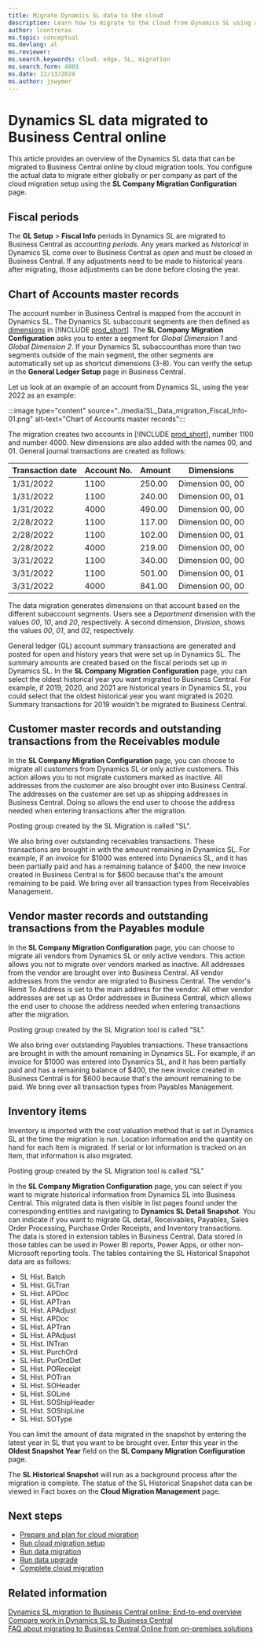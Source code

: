 ```yaml
---
title: Migrate Dynamics SL data to the cloud
description: Learn how to migrate to the cloud from Dynamics SL using an assisted setup guide in Business Central online. Move historical data to Azure Data Lake.
author: lcontreras
ms.topic: conceptual
ms.devlang: al
ms.reviewer: 
ms.search.keywords: cloud, edge, SL, migration
ms.search.form: 4003
ms.date: 12/13/2024
ms.author: jswymer
---
```

# Dynamics SL data migrated to Business Central online

This article provides an overview of the Dynamics SL data that can be migrated to Business Central online by cloud migration tools. You configure the actual data to migrate either globally or per company as part of the cloud migration setup using the **SL Company Migration Configuration** page.

## Fiscal periods

The **GL Setup** > **Fiscal Info** periods in Dynamics SL are migrated to Business Central as *accounting periods*. Any years marked as *historical* in Dynamics SL come over to Business Central as *open* and must be closed in Business Central. If any adjustments need to be made to historical years after migrating, those adjustments can be done before closing the year.

## Chart of Accounts master records

The account number in Business Central is mapped from the account in Dynamics SL. The Dynamics SL subaccount segments are then defined as [dimensions](/dynamics365/business-central/finance-dimensions/) in [!INCLUDE [prod_short](../developer/includes/prod_short.md)]. The **SL Company Migration Configuration** asks you to enter a segment for *Global Dimension 1* and *Global Dimension 2*. If your Dynamics SL subaccounthas more than two segments outside of the main segment, the other segments are automatically set up as shortcut dimensions (3-8). You can verify the setup in the **General Ledger Setup** page in Business Central.

Let us look at an example of an account from Dynamics SL, using the year 2022 as an example:

:::image type="content" source="../media/SL_Data_migration_Fiscal_Info-01.png" alt-text="Chart of Accounts master records":::

The migration creates two accounts in [!INCLUDE [prod_short](../developer/includes/prod_short.md)], number 1100 and number 4000. New dimensions are also added with the names 00, and 01. General journal transactions are created as follows:

|Transaction date |Account No.|Amount  |Dimensions|
|-----------------|-----------|--------|----------|
|1/31/2022        |1100   |250.00 |Dimension 00, 00|
|1/31/2022        |1100   |240.00 |Dimension 00, 01|
|1/31/2022        |4000   |490.00 |Dimension 00, 00|
|2/28/2022        |1100   |117.00 |Dimension 00, 00|
|2/28/2022        |1100   |102.00 |Dimension 00, 01|
|2/28/2022        |4000   |219.00 |Dimension 00, 00|
|3/31/2022        |1100   |340.00 |Dimension 00, 00|
|3/31/2022        |1100   |501.00 |Dimension 00, 01|
|3/31/2022        |4000   |841.00 |Dimension 00, 00|

The data migration generates dimensions on that account based on the different subaccount segments. Users see a *Department* dimension with the values *00*, *10*, and *20*, respectively. A second dimension, *Division*, shows the values *00*, *01*, and *02*, respectively.

General ledger (GL) account summary transactions are generated and posted for open and history years that were set up in Dynamics SL. The summary amounts are created based on the fiscal periods set up in Dynamics SL. In the **SL Company Migration Configuration** page, you can select the oldest historical year you want migrated to Business Central. For example, if 2019, 2020, and 2021 are historical years in Dynamics SL, you could select that the oldest historical year you want migrated is 2020. Summary transactions for 2019 wouldn't be migrated to Business Central.

## Customer master records and outstanding transactions from the Receivables module

In the **SL Company Migration Configuration** page, you can choose to migrate all customers from Dynamics SL or only active customers. This action allows you to not migrate  customers marked as inactive. All addresses from the customer are also brought over into Business Central. The addresses on the customer are set up as shipping addresses in Business Central. Doing so allows the end user to choose the address needed when entering transactions after the migration.

Posting group created by the SL Migration is called "SL".

We also bring over outstanding receivables transactions. These transactions are brought in with the amount remaining in Dynamics SL. For example, if an invoice for $1000 was entered into Dynamics SL, and it has been partially paid and has a remaining balance of $400, the new invoice created in Business Central is for $600 because that's the amount remaining to be paid. We bring over all transaction types from Receivables Management.

## Vendor master records and outstanding transactions from the Payables module

In the **SL Company Migration Configuration** page, you can choose to migrate all vendors from Dynamics SL or only active vendors. This action allows you not to migrate over vendors marked as inactive. All addresses from the vendor are brought over into Business Central. All vendor addresses from the vendor are migrated to Business Central. The vendor's Remit To Address is set to the main address for the vendor. All other vendor addresses are set up as Order addresses in Business Central, which allows the end user to choose the address needed when entering transactions after the migration.

Posting group created by the SL Migration tool is called “SL”.

We also bring over outstanding Payables transactions. These transactions are brought in with the amount remaining in Dynamics SL. For example, if an invoice for $1000 was entered into Dynamics SL, and it has been partially paid and has a remaining balance of $400, the new invoice created in Business Central is for $600 because that's the amount remaining to be paid. We bring over all transaction types from Payables Management.

## Inventory items

Inventory is imported with the cost valuation method that is set in Dynamics SL at the time the migration is run. Location information and the quantity on hand for each Item is migrated. If serial or lot information is tracked on an Item, that information is also migrated.  

Posting group created by the SL Migration tool is called “SL”

In the **SL Company Migration Configuration** page, you can select if you want to migrate historical information from Dynamics SL into Business Central. This migrated data is then visible in list pages found under the corresponding entities and navigating to **Dynamics SL Detail Snapshot**. You can indicate if you want to migrate GL detail, Receivables, Payables, Sales Order Processing, Purchase Order Receipts, and Inventory transactions. The data is stored in extension tables in Business Central.  Data stored in those tables can be used in Power BI reports, Power Apps, or other non-Microsoft reporting tools. The tables containing the SL Historical Snapshot data are as follows:

- SL Hist. Batch
- SL Hist. GLTran
- SL Hist. APDoc
- SL Hist. APTran
- SL Hist. APAdjust
- SL Hist. APDoc
- SL Hist. APTran
- SL Hist. APAdjust
- SL Hist. INTran
- SL Hist. PurchOrd
- SL Hist. PurOrdDet
- SL Hist. POReceipt
- SL Hist. POTran
- SL Hist. SOHeader
- SL Hist. SOLine
- SL Hist. SOShipHeader
- SL Hist. SOShipLine
- SL Hist. SOType

You can limit the amount of data migrated in the snapshot by entering the latest year in SL that you want to be brought over.  Enter this year in the **Oldest Snapshot Year** field on the **SL Company Migration Configuration** page.  

The **SL Historical Snapshot** will run as a background process after the migration is complete. The status of the SL Historical Snapshot data can be viewed in Fact boxes on the **Cloud Migration Management** page.

## Next steps

- [Prepare and plan for cloud migration](cloud-migration-plan-prepare-SL.md)
- [Run cloud migration setup](migration-setup-SL.md)
- [Run data migration](migration-data-replication.md)
- [Run data upgrade](migration-data-upgrade-SL.md)
- [Complete cloud migration](migration-finish-SL.md)  

## Related information

[Dynamics SL migration to Business Central online: End-to-end overview](migrate-SL-overview.md)  
[Compare work in Dynamics SL to Business Central](migrate-dynamics-SL-videos.md)  
[FAQ about migrating to Business Central Online from on-premises solutions](faq-migrate-data.md)  
